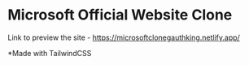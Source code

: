 # Microsoft Official Website Clone

Link to preview the site - https://microsoftclonegauthking.netlify.app/

*Made with TailwindCSS
